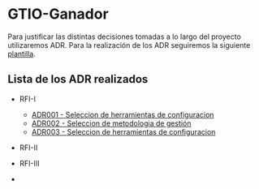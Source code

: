 # GTIO-Ganador

Para justificar las distintas decisiones tomadas a lo largo del proyecto utilizaremos ADR. Para la realización de los ADR seguiremos la siguiente [plantilla](ADR/ADRXX-plantilla_ejemplo.md).

## Lista de los ADR realizados

* RFI-I 

  * [ADR001 - Seleccion de herramientas de configuracion](ADR/ADR01_Herramienta_gestion_configuracion.md)
  * [ADR002 - Seleccion de metodologia de gestión](ADR/ADR02_Metodologia_gestion.md) 
  * [ADR003 - Seleccion de herramientas de configuracion](ADR/ADR03_Herramienta_gestion_proyecto.md)

* RFI-II
* RFI-III
* 
